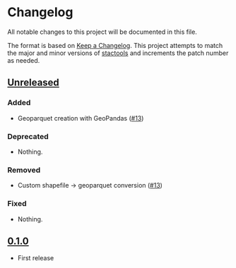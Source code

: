 # Changelog

All notable changes to this project will be documented in this file.

The format is based on [Keep a Changelog](https://keepachangelog.com/en/1.0.0/).
This project attempts to match the major and minor versions of
[stactools](https://github.com/stac-utils/stactools) and increments the patch
number as needed.

## [Unreleased]

### Added

- Geoparquet creation with GeoPandas ([#13](https://github.com/stactools-packages/fws-nwi/pull/13))

### Deprecated

- Nothing.

### Removed

- Custom shapefile -> geoparquet conversion ([#13](https://github.com/stactools-packages/fws-nwi/pull/13))

### Fixed

- Nothing.

## [0.1.0]

- First release

[Unreleased]: <https://github.com/stactools-packages/fws-nwi/tree/main/>
[0.1.0]: <https://github.com/stactools-packages/fws-nwi/tree/v0.1.0/>
